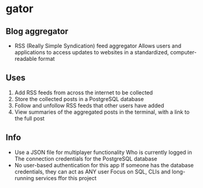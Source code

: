# gator

## Blog aggregator
* RSS (Really Simple Syndication) feed aggregator
    Allows users and applications to access updates to websites in a standardized, computer-readable format

## Uses
1. Add RSS feeds from across the internet to be collected
2. Store the collected posts in a PostgreSQL database
3. Follow and unfollow RSS feeds that other users have added
4. View summaries of the aggregated posts in the terminal, with a link to the full post

## Info
* Use a JSON file for multiplayer functionality
    Who is currently logged in
    The connection credentials for the PostgreSQL database
* No user-based authentication for this app
    If someone has the database credentials, they can act as ANY user
    Focus on SQL, CLIs and long-running services ffor this project
